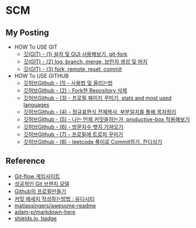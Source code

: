 # SCM

## My Posting
- HOW To USE GIT
  - [깃(GIT) - (1) 설치 및 GUI 사용해보기, git-fork](https://blog.naver.com/jogilsang/221867348353)
  - [깃(GIT) - (2) log, branch, merge, 브런치 생성 및 머지](https://blog.naver.com/jogilsang/221943440011)
  - [깃(GIT) - (3) fork, remote, reset, commit](https://blog.naver.com/jogilsang/221943555381)
- HOW To USE GITHUB
  - [깃허브Github - (1) - 사용법 및 올리는법](https://blog.naver.com/jogilsang/221236806980)  
  - [깃허브Github - (2) - Fork한 Repository 삭제](https://blog.naver.com/jogilsang/221377073174)  
  - [깃허브Github - (3) - 프로필 페이지 꾸미기, stats and most used languages](https://blog.naver.com/jogilsang/222343155410)
  - [깃허브Github - (4) - 정규표현식 전체복사, 부분일치를 통해 목차정리](https://blog.naver.com/jogilsang/222348767734)
  - [깃허브Github - (5) - 나는 언제 커밋을하는가, productive-box 적용해보기](https://blog.naver.com/jogilsang/222350143664)
  - [깃허브Github - (6) - 방문자수 뱃지 가져오기](https://blog.naver.com/jogilsang/222351335929)
  - [깃허브Github - (7) - 프로필에 트로피 꾸미기](https://blog.naver.com/jogilsang/222539089439)
  - [깃허브Github - (8) - leetcode 풀이로 Commit하기, 잔디심기](https://blog.naver.com/jogilsang/222555777389)   

## Reference
- [Git-flow 게임사이트](https://learngitbranching.js.org/?demo)
- [성공적인 Git 브랜치 모델](https://nvie.com/posts/a-successful-git-branching-model/)  
- [Github의 프로필만들기](https://sujinlee.me/professional-github/)  
- [커밋 메세지 작성하는방법 : 유다시티](https://udacity.github.io/git-styleguide/)  
- [matiassingers/awesome-readme](https://github.com/matiassingers/awesome-readme)  
- [adam-p/markdown-here](https://github.com/adam-p/markdown-here/wiki/Markdown-Cheatsheet#lines) 
- [shields.io, badge](https://shields.io/category/license)  

